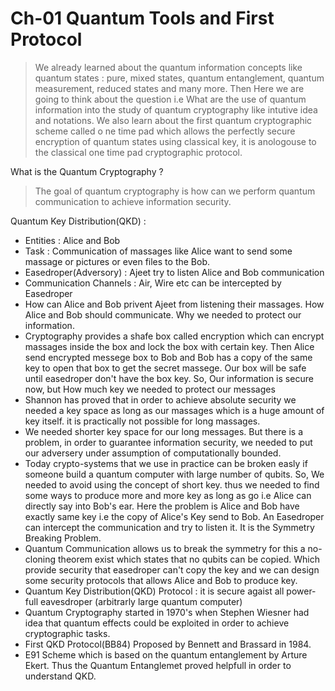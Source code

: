 # Ch-01 Quantum Tools and First Protocol

> We already learned about the quantum information concepts like quantum states : pure, mixed states, quantum entanglement, quantum measurement, reduced states and many more. Then Here we are going to think about the question i.e What are the use of quantum information into the study of quantum cryptography like intutive idea and notations. We also learn about the first quantum cryptographic scheme called o ne time pad which allows the perfectly secure encryption of quantum states using classical key, it is anologouse to the classical one time pad cryptographic protocol.

What is the Quantum Cryptography ?

> The goal of quantum cryptography is how can we perform quantum communication to achieve information security.

Quantum Key Distribution(QKD) :

- Entities : Alice and Bob
- Task : Communication of massages like Alice want to send some massage or pictures or even files to the Bob.
- Easedroper(Adversory) : Ajeet try to listen Alice and Bob communication
- Communication Channels : Air, Wire etc can be intercepted by Easedroper
- How can Alice and Bob privent Ajeet from listening their massages. How Alice and Bob should communicate. Why we needed to protect our information.
- Cryptography provides a shafe box called encryption which can encrypt massages inside the box and lock the box with certain key. Then Alice send encrypted messege box to Bob and Bob has a copy of the same key to open that box to get the secret massege. Our box will be safe until easedroper don't have the box key. So, Our information is secure now, but How much key we needed to protect our messages
- Shannon has proved that in order to achieve absolute security we needed a key space as long as our massages which is a huge amount of key itself. it is practically not possible for long massages.
- We needed shorter key space for our long messages. But there is a problem, in order to guarantee information security, we needed to put our adversery under assumption of computationally bounded.
- Today crypto-systems that we use in practice can be broken easly if someone build a quantum computer with large number of qubits. So, We needed to avoid using the concept of short key. thus we needed to find some ways to produce more and more key as long as go i.e Alice can directly say into Bob's ear. Here the problem is Alice and Bob have exactly same key i.e the copy of Alice's Key send to Bob. An Easedroper can intercept the communication and try to listen it. It is the Symmetry Breaking Problem.
- Quantum Communication allows us to break the symmetry for this a no-cloning theorem exist which states that no qubits can be copied. Which provide security that easedroper can't copy the key and we can design some security protocols that allows Alice and Bob to produce key.
- Quantum Key Distribution(QKD) Protocol : it is secure agaist all power-full eavesdroper (arbitrarly large quantum computer)
- Quantum Cryptography started in 1970's when Stephen Wiesner had idea that quantum effects could be exploited in order to achieve cryptographic tasks.
- First QKD Protocol(BB84) Proposed by Bennett and Brassard in 1984.
- E91 Scheme which is based on the quantum entanglement by Arture Ekert. Thus the Quantum Entanglemet proved helpfull in order to understand QKD.
